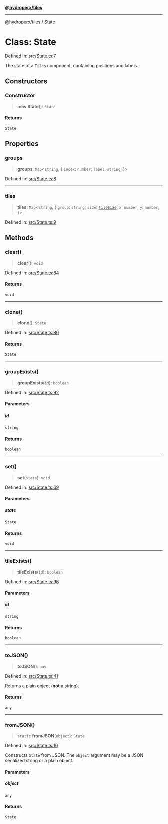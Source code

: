 [**@hydroperx/tiles**](../README.md)

***

[@hydroperx/tiles](../globals.md) / State

# Class: State

Defined in: [src/State.ts:7](https://github.com/hydroperx/tiles.js/blob/c540bb46b4dec8fde37584a136a0fe29b84e5d4a/src/State.ts#L7)

The state of a `Tiles` component, containing positions and labels.

## Constructors

### Constructor

> **new State**(): `State`

#### Returns

`State`

## Properties

### groups

> **groups**: `Map`\<`string`, \{ `index`: `number`; `label`: `string`; \}\>

Defined in: [src/State.ts:8](https://github.com/hydroperx/tiles.js/blob/c540bb46b4dec8fde37584a136a0fe29b84e5d4a/src/State.ts#L8)

***

### tiles

> **tiles**: `Map`\<`string`, \{ `group`: `string`; `size`: [`TileSize`](../type-aliases/TileSize.md); `x`: `number`; `y`: `number`; \}\>

Defined in: [src/State.ts:9](https://github.com/hydroperx/tiles.js/blob/c540bb46b4dec8fde37584a136a0fe29b84e5d4a/src/State.ts#L9)

## Methods

### clear()

> **clear**(): `void`

Defined in: [src/State.ts:64](https://github.com/hydroperx/tiles.js/blob/c540bb46b4dec8fde37584a136a0fe29b84e5d4a/src/State.ts#L64)

#### Returns

`void`

***

### clone()

> **clone**(): `State`

Defined in: [src/State.ts:86](https://github.com/hydroperx/tiles.js/blob/c540bb46b4dec8fde37584a136a0fe29b84e5d4a/src/State.ts#L86)

#### Returns

`State`

***

### groupExists()

> **groupExists**(`id`): `boolean`

Defined in: [src/State.ts:92](https://github.com/hydroperx/tiles.js/blob/c540bb46b4dec8fde37584a136a0fe29b84e5d4a/src/State.ts#L92)

#### Parameters

##### id

`string`

#### Returns

`boolean`

***

### set()

> **set**(`state`): `void`

Defined in: [src/State.ts:69](https://github.com/hydroperx/tiles.js/blob/c540bb46b4dec8fde37584a136a0fe29b84e5d4a/src/State.ts#L69)

#### Parameters

##### state

`State`

#### Returns

`void`

***

### tileExists()

> **tileExists**(`id`): `boolean`

Defined in: [src/State.ts:96](https://github.com/hydroperx/tiles.js/blob/c540bb46b4dec8fde37584a136a0fe29b84e5d4a/src/State.ts#L96)

#### Parameters

##### id

`string`

#### Returns

`boolean`

***

### toJSON()

> **toJSON**(): `any`

Defined in: [src/State.ts:41](https://github.com/hydroperx/tiles.js/blob/c540bb46b4dec8fde37584a136a0fe29b84e5d4a/src/State.ts#L41)

Returns a plain object (**not** a string).

#### Returns

`any`

***

### fromJSON()

> `static` **fromJSON**(`object`): `State`

Defined in: [src/State.ts:16](https://github.com/hydroperx/tiles.js/blob/c540bb46b4dec8fde37584a136a0fe29b84e5d4a/src/State.ts#L16)

Constructs `State` from JSON. The `object` argument
may be a JSON serialized string or a plain object.

#### Parameters

##### object

`any`

#### Returns

`State`
